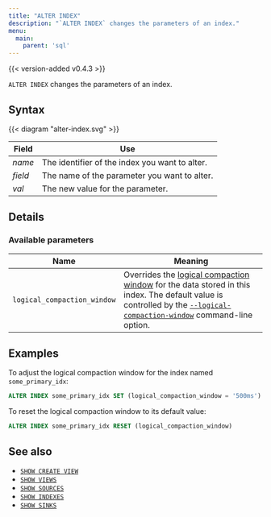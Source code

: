 ```yaml
---
title: "ALTER INDEX"
description: "`ALTER INDEX` changes the parameters of an index."
menu:
  main:
    parent: 'sql'
---
```


{{< version-added v0.4.3 >}}

`ALTER INDEX` changes the parameters of an index.

## Syntax

{{< diagram "alter-index.svg" >}}

Field | Use
------|-----
_name_ | The identifier of the index you want to alter.
_field_ | The name of the parameter you want to alter.
_val_ | The new value for the parameter.

## Details

### Available parameters

Name                        | Meaning
----------------------------|--------
`logical_compaction_window` | Overrides the [logical compaction window](/ops/deployment#compaction) for the data stored in this index. The default value is controlled by the [`--logical-compaction-window`](/cli/#compaction-window) command-line option.

## Examples

To adjust the logical compaction window for the index named `some_primary_idx`:

```sql
ALTER INDEX some_primary_idx SET (logical_compaction_window = '500ms')
```

To reset the logical compaction window to its default value:

```sql
ALTER INDEX some_primary_idx RESET (logical_compaction_window)
```

## See also

- [`SHOW CREATE VIEW`](/sql/show-create-view)
- [`SHOW VIEWS`](/sql/show-views)
- [`SHOW SOURCES`](/sql/show-sources)
- [`SHOW INDEXES`](/sql/show-indexes)
- [`SHOW SINKS`](/sql/show-sinks)
